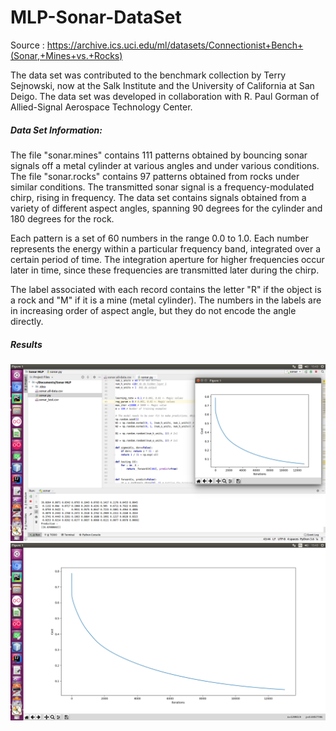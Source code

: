 # MLP-Sonar-DataSet
Source : https://archive.ics.uci.edu/ml/datasets/Connectionist+Bench+(Sonar,+Mines+vs.+Rocks)


The data set was contributed to the benchmark collection by Terry Sejnowski, now at the Salk Institute and the University of California at San Deigo. The data set was developed in collaboration with R. Paul Gorman of Allied-Signal Aerospace Technology Center.


##### Data Set Information:

The file "sonar.mines" contains 111 patterns obtained by bouncing sonar signals off a metal cylinder at various angles and under various conditions. The file "sonar.rocks" contains 97 patterns obtained from rocks under similar conditions. The transmitted sonar signal is a frequency-modulated chirp, rising in frequency. The data set contains signals obtained from a variety of different aspect angles, spanning 90 degrees for the cylinder and 180 degrees for the rock.

Each pattern is a set of 60 numbers in the range 0.0 to 1.0. Each number represents the energy within a particular frequency band, integrated over a certain period of time. The integration aperture for higher frequencies occur later in time, since these frequencies are transmitted later during the chirp.

The label associated with each record contains the letter "R" if the object is a rock and "M" if it is a mine (metal cylinder). The numbers in the labels are in increasing order of aspect angle, but they do not encode the angle directly.

##### Results
![alt text](https://github.com/OumaimaChmissi/MLP-Sonar-DataSet/blob/master/Screenshot%20from%202019-08-30%2015-43-03.png)
![alt text](https://github.com/OumaimaChmissi/MLP-Sonar-DataSet/blob/master/Screenshot%20from%202019-08-30%2015-43-31.png)
